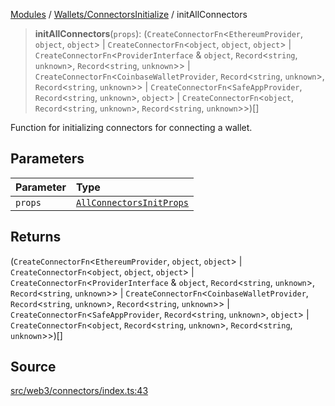 [Modules](../../../README.md) / [Wallets/ConnectorsInitialize](../README.md) / initAllConnectors

> **initAllConnectors**(`props`): (`CreateConnectorFn`\<`EthereumProvider`, `object`, `object`\> \| `CreateConnectorFn`\<`object`, `object`, `object`\> \| `CreateConnectorFn`\<`ProviderInterface` & `object`, `Record`\<`string`, `unknown`\>, `Record`\<`string`, `unknown`\>\> \| `CreateConnectorFn`\<`CoinbaseWalletProvider`, `Record`\<`string`, `unknown`\>, `Record`\<`string`, `unknown`\>\> \| `CreateConnectorFn`\<`SafeAppProvider`, `Record`\<`string`, `unknown`\>, `object`\> \| `CreateConnectorFn`\<`object`, `Record`\<`string`, `unknown`\>, `Record`\<`string`, `unknown`\>\>)[]

Function for initializing connectors for connecting a wallet.

## Parameters

| Parameter | Type |
| :------ | :------ |
| `props` | [`AllConnectorsInitProps`](../type-aliases/AllConnectorsInitProps.md) |

## Returns

(`CreateConnectorFn`\<`EthereumProvider`, `object`, `object`\> \| `CreateConnectorFn`\<`object`, `object`, `object`\> \| `CreateConnectorFn`\<`ProviderInterface` & `object`, `Record`\<`string`, `unknown`\>, `Record`\<`string`, `unknown`\>\> \| `CreateConnectorFn`\<`CoinbaseWalletProvider`, `Record`\<`string`, `unknown`\>, `Record`\<`string`, `unknown`\>\> \| `CreateConnectorFn`\<`SafeAppProvider`, `Record`\<`string`, `unknown`\>, `object`\> \| `CreateConnectorFn`\<`object`, `Record`\<`string`, `unknown`\>, `Record`\<`string`, `unknown`\>\>)[]

## Source

[src/web3/connectors/index.ts:43](https://github.com/bgd-labs/fe-shared/blob/9fba57060d0d09d18d0564e6f8921c7206d93e88/src/web3/connectors/index.ts#L43)
